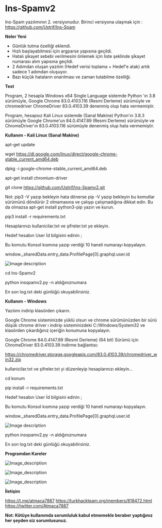 # Ins-Spamv2
Ins-Spam yazılımının 2. versiyonudur. Birinci versiyona ulaşmak için : https://github.com/Ustrif/Ins-Spam

**Neler Yeni**

+ Günlük tutma özelliği eklendi.
+ Hızlı başlayabilmesi için argparse yapısına geçildi.
+ Hatalı şikayet sebebi verilmesini önlemek için liste şeklinde şikayet numarası alım yapısına geçildi.
+ 2 Adımdan oluşan yazılım (Hedef verisi toplama + Hedef'e atak) artık sadece 1 adımdan oluşuyor. 
+ Bazı küçük hataların onarılması ve zaman tutabilme özelliği.

**Test**

Program, 2 hesapla Windows x64 Single Language sistemde Python 'ın 3.8 sürümüyle, Google Chrome 83.0.4103.116 (Resmi Derleme) sürümüyle ve chromedriver ChromeDriver 83.0.4103.39 denenmiş olup hata vermemiştir.

Program, hesapsız Kali Linux sistemde (Sanal Makine) Python'ın 3.8.3 sürümüyle Google Chrome'un 84.0.4147.89 (Resmi Derleme) sürümüyle ve ChromeDriver'ın 83.0.4103.116 sürümüyle denenmiş olup hata vermemiştir.

**Kullanım - Kali Linux (Sanal Makine)**

apt-get update

wget https://dl.google.com/linux/direct/google-chrome-stable_current_amd64.deb

dpkg -i google-chrome-stable_current_amd64.deb

apt-get install chromium-driver

git clone https://github.com/Ustrif/Ins-Spamv2.git

Not: pip3 -V yazıp bekleyin hata dönerse pip -V yazıp bekleyin bu komutlar sürümünü döndürür 2 olmamasına ve çalışıp çalışmadığına dikkat edin. Bu da olmazsa apt-get install python3-pip yazın ve kurun.

pip3 install -r requirements.txt

Hesaplarınızı kullanicilar.txt ve şifreler.txt ye ekleyin.

Hedef hesabın User İd bilgisini edinin ;

Bu komutu Konsol kısmına yazıp verdiği 10 haneli numarayı kopyalayın.

window._sharedData.entry_data.ProfilePage[0].graphql.user.id

![Image description](https://i.hizliresim.com/UvigUw.png)

cd Ins-Spamv2

python insspamv2.py -n aldığınıznumara

En son log.txt deki günlüğü okuyabilirsiniz.

**Kullanım - Windows**

Yazılımı indirip klasörden çıkarın.

Google Chrome sisteminizde yüklü olsun ve chrome sürümünüzden bir sürü düşük chrome driver ı indirip sisteminizdeki C:/Windows/System32 ve klasörden çıkardığınız içeriğin konumuna kopyalayın.

Google Chrome 84.0.4147.89 (Resmi Derleme) (64 bit) Sürümü için ChromeDriver 83.0.4103.39 indirme bağlantısı:

https://chromedriver.storage.googleapis.com/83.0.4103.39/chromedriver_win32.zip

kullanicilar.txt ve şifreler.txt yi düzenleyip hesaplarınızı ekleyin...

cd konum

pip install -r requirements.txt

Hedef hesabın User İd bilgisini edinin ;

Bu komutu Konsol kısmına yazıp verdiği 10 haneli numarayı kopyalayın.

window._sharedData.entry_data.ProfilePage[0].graphql.user.id

![Image description](https://i.hizliresim.com/UvigUw.png)

python insspamv2.py -n aldığınıznumara

En son log.txt deki günlüğü okuyabilirsiniz.

**Programdan Kareler**

![Image_description](https://i.hizliresim.com/WjwCeK.png)

![Image_description](https://i.hizliresim.com/mWOVVt.png)

![Image_description](https://i.hizliresim.com/Yi0N85.png)

**İletişim**

https://t.me/atmaca7887
https://turkhackteam.org/members/818472.html
https://twitter.com/Atmaca7887

**Not: Kötüye kullanımda sorumluluk kabul etmemekle beraber yaptığınız her şeyden siz sorumlusunuz.**
